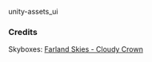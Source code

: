 unity-assets_ui

### Credits
Skyboxes: [Farland Skies - Cloudy Crown](https://assetstore.unity.com/packages/2d/textures-materials/sky/farland-skies-cloudy-crown-60004)


